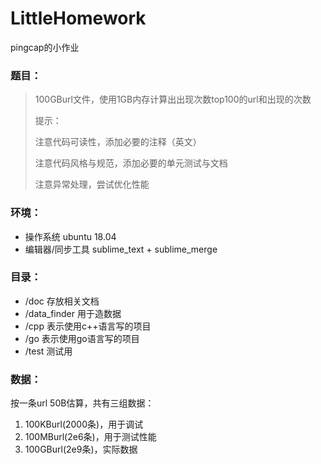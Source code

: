 # LittleHomework
pingcap的小作业

### 题目：
>
> 100GBurl文件，使用1GB内存计算出出现次数top100的url和出现的次数
> 
> 提示：
> 
> 注意代码可读性，添加必要的注释（英文）
>
> 注意代码风格与规范，添加必要的单元测试与文档
>
> 注意异常处理，尝试优化性能

### 环境：
- 操作系统 ubuntu 18.04
- 编辑器/同步工具 sublime_text + sublime_merge

### 目录：
- /doc 存放相关文档
- /data_finder 用于造数据
- /cpp 表示使用c++语言写的项目
- /go 表示使用go语言写的项目
- /test 测试用

### 数据：
按一条url 50B估算，共有三组数据：
1. 100KBurl(2000条)，用于调试
2. 100MBurl(2e6条)，用于测试性能
3. 100GBurl(2e9条)，实际数据